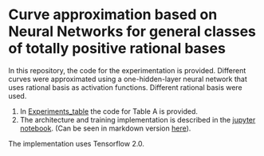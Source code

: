 # Curve approximation based on Neural Networks for general classes of totally positive rational bases

In this repository, the code for the experimentation is provided. Different curves were approximated using a one-hidden-layer neural network that uses rational basis as activation functions. Different rational basis were used.

1. In [Experiments_table](https://github.com/Cimagroup/Curve-approximation-based-on-Neural-Networks-forgeneral-classes-of-totally-positive-rational-bases/tree/main/Experiments_table) the code for Table A is provided.
2. The architecture and training implementation is described in the [jupyter notebook](https://github.com/Cimagroup/Curve-approximation-based-on-Neural-Networks-forgeneral-classes-of-totally-positive-rational-bases/blob/main/Neural%20network%20implementation.ipynb). (Can be seen in markdown version [here](https://github.com/Cimagroup/Curve-approximation-based-on-Neural-Networks-forgeneral-classes-of-totally-positive-rational-bases/blob/main/Neural%20network%20implementation/Neural%20network%20implementation.md)).

The implementation uses Tensorflow 2.0.
